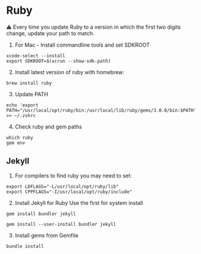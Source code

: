 # Ruby
:warning: Every time you update Ruby to a version in which the first two digits change, update your path to match.

1. For Mac - Install commandline tools and set SDKROOT
```
xcode-select --install
export SDKROOT=$(xcrun --show-sdk-path)
```

2. Install latest version of ruby with homebrew:
```
brew install ruby
```

3. Update PATH
```
echo 'export PATH="/usr/local/opt/ruby/bin:/usr/local/lib/ruby/gems/3.0.0/bin:$PATH"' >> ~/.zshrc
```

4. Check ruby and gem paths
```
which ruby
gem env
```

## Jekyll
1. For compilers to find ruby you may need to set:
```
export LDFLAGS="-L/usr/local/opt/ruby/lib"
export CPPFLAGS="-I/usr/local/opt/ruby/include"
```

2. Install Jekyll for Ruby
Use the first for system install
```
gem install bundler jekyll

gem install --user-install bundler jekyll
```

3. Install gems from Gemfile
```
bundle install
```
